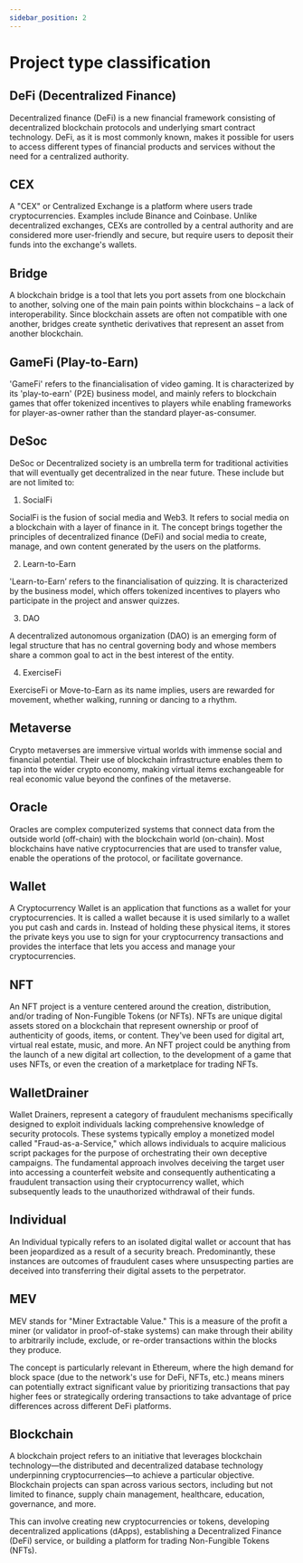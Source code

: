 ```yaml
---
sidebar_position: 2
---
```


# Project type classification

## DeFi (Decentralized Finance)

Decentralized finance (DeFi) is a new financial framework consisting of decentralized blockchain protocols and underlying smart contract technology. DeFi, as it is most commonly known, makes it possible for users to access different types of financial products and services without the need for a centralized authority.

## CEX

A "CEX" or Centralized Exchange is a platform where users trade cryptocurrencies. Examples include Binance and Coinbase. Unlike decentralized exchanges, CEXs are controlled by a central authority and are considered more user-friendly and secure, but require users to deposit their funds into the exchange's wallets.

## Bridge

A blockchain bridge is a tool that lets you port assets from one blockchain to another, solving one of the main pain points within blockchains – a lack of interoperability.
Since blockchain assets are often not compatible with one another, bridges create synthetic derivatives that represent an asset from another blockchain.

## GameFi (Play-to-Earn)

'GameFi' refers to the financialisation of video gaming. It is characterized by its 'play-to-earn' (P2E) business model, and mainly refers to blockchain games that offer tokenized incentives to players while enabling frameworks for player-as-owner rather than the standard player-as-consumer.


## DeSoc 

DeSoc or Decentralized society is an umbrella term for traditional activities that will eventually get decentralized in the near future. These include but are not limited to: 

1. SocialFi

SocialFi is the fusion of social media and Web3. It refers to social media on a blockchain with a layer of finance in it. The concept brings together the principles of decentralized finance (DeFi) and social media to create, manage, and own content generated by the users on the platforms.

2. Learn-to-Earn

'Learn-to-Earn’ refers to the financialisation of quizzing. It is characterized by the business model, which offers tokenized incentives to players who participate in the project and answer quizzes.

3. DAO

A decentralized autonomous organization (DAO) is an emerging form of legal structure that has no central governing body and whose members share a common goal to act in the best interest of the entity.

4. ExerciseFi

ExerciseFi or Move-to-Earn as its name implies, users are rewarded for movement, whether walking, running or dancing to a rhythm.


## Metaverse

Crypto metaverses are immersive virtual worlds with immense social and financial potential. Their use of blockchain infrastructure enables them to tap into the wider crypto economy, making virtual items exchangeable for real economic value beyond the confines of the metaverse.


## Oracle

Oracles are complex computerized systems that connect data from the outside world (off-chain) with the blockchain world (on-chain). Most blockchains have native cryptocurrencies that are used to transfer value, enable the operations of the protocol, or facilitate governance.

## Wallet

A Cryptocurrency Wallet is an application that functions as a wallet for your cryptocurrencies. It is called a wallet because it is used similarly to a wallet you put cash and cards in. Instead of holding these physical items, it stores the private keys you use to sign for your cryptocurrency transactions and provides the interface that lets you access and manage your cryptocurrencies.


## NFT

An NFT project is a venture centered around the creation, distribution, and/or trading of Non-Fungible Tokens (or NFTs). NFTs are unique digital assets stored on a blockchain that represent ownership or proof of authenticity of goods, items, or content. They've been used for digital art, virtual real estate, music, and more. An NFT project could be anything from the launch of a new digital art collection, to the development of a game that uses NFTs, or even the creation of a marketplace for trading NFTs.

## WalletDrainer

Wallet Drainers, represent a category of fraudulent mechanisms specifically designed to exploit individuals lacking comprehensive knowledge of security protocols. These systems typically employ a monetized model called "Fraud-as-a-Service," which allows individuals to acquire malicious script packages for the purpose of orchestrating their own deceptive campaigns. The fundamental approach involves deceiving the target user into accessing a counterfeit website and consequently authenticating a fraudulent transaction using their cryptocurrency wallet, which subsequently leads to the unauthorized withdrawal of their funds.

## Individual

An Individual typically refers to an isolated digital wallet or account that has been jeopardized as a result of a security breach. Predominantly, these instances are outcomes of fraudulent cases where unsuspecting parties are deceived into transferring their digital assets to the perpetrator.

## MEV

MEV stands for "Miner Extractable Value." This is a measure of the profit a miner (or validator in proof-of-stake systems) can make through their ability to arbitrarily include, exclude, or re-order transactions within the blocks they produce.

The concept is particularly relevant in Ethereum, where the high demand for block space (due to the network's use for DeFi, NFTs, etc.) means miners can potentially extract significant value by prioritizing transactions that pay higher fees or strategically ordering transactions to take advantage of price differences across different DeFi platforms. 

## Blockchain

A blockchain project refers to an initiative that leverages blockchain technology—the distributed and decentralized database technology underpinning cryptocurrencies—to achieve a particular objective. Blockchain projects can span across various sectors, including but not limited to finance, supply chain management, healthcare, education, governance, and more.

This can involve creating new cryptocurrencies or tokens, developing decentralized applications (dApps), establishing a Decentralized Finance (DeFi) service, or building a platform for trading Non-Fungible Tokens (NFTs). 
